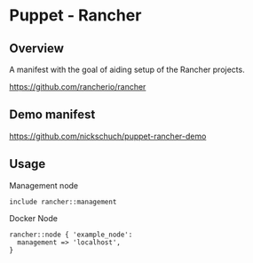 Puppet - Rancher
================

## Overview

A manifest with the goal of aiding setup of the Rancher projects.

https://github.com/rancherio/rancher

## Demo manifest

https://github.com/nickschuch/puppet-rancher-demo

## Usage

Management node

```
include rancher::management
```

Docker Node

```
rancher::node { 'example_node':
  management => 'localhost',
}
```
